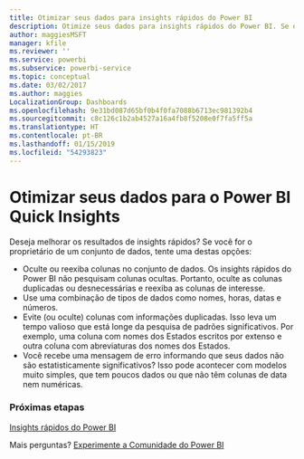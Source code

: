```yaml
---
title: Otimizar seus dados para insights rápidos do Power BI
description: Otimize seus dados para insights rápidos do Power BI. Se o Power BI não encontrar informações em seus dados, essas são algumas coisas que você pode fazer
author: maggiesMSFT
manager: kfile
ms.reviewer: ''
ms.service: powerbi
ms.subservice: powerbi-service
ms.topic: conceptual
ms.date: 03/02/2017
ms.author: maggies
LocalizationGroup: Dashboards
ms.openlocfilehash: 9e31bd087d65bf0b4f0fa7088b6713ec981392b4
ms.sourcegitcommit: c8c126c1b2ab4527a16a4fb8f5208e0f7fa5ff5a
ms.translationtype: HT
ms.contentlocale: pt-BR
ms.lasthandoff: 01/15/2019
ms.locfileid: "54293823"
---
```

# <a name="optimize-your-data-for-power-bi-quick-insights"></a>Otimizar seus dados para o Power BI Quick Insights
Deseja melhorar os resultados de insights rápidos?  Se você for o proprietário de um conjunto de dados, tente uma destas opções:

* Oculte ou reexiba colunas no conjunto de dados. Os insights rápidos do Power BI não pesquisam colunas ocultas.  Portanto, oculte as colunas duplicadas ou desnecessárias e reexiba as colunas de interesse.
* Use uma combinação de tipos de dados como nomes, horas, datas e números.
* Evite (ou oculte) colunas com informações duplicadas.  Isso leva um tempo valioso que está longe da pesquisa de padrões significativos.  Por exemplo, uma coluna com nomes dos Estados escritos por extenso e outra coluna com abreviaturas dos nomes dos Estados.
* Você recebe uma mensagem de erro informando que seus dados não são estatisticamente significativos?  Isso pode acontecer com modelos muito simples, que tem poucos dados ou que não têm colunas de data nem numéricas.

### <a name="next-steps"></a>Próximas etapas
[Insights rápidos do Power BI](consumer/end-user-insights.md)

Mais perguntas? [Experimente a Comunidade do Power BI](http://community.powerbi.com/)

